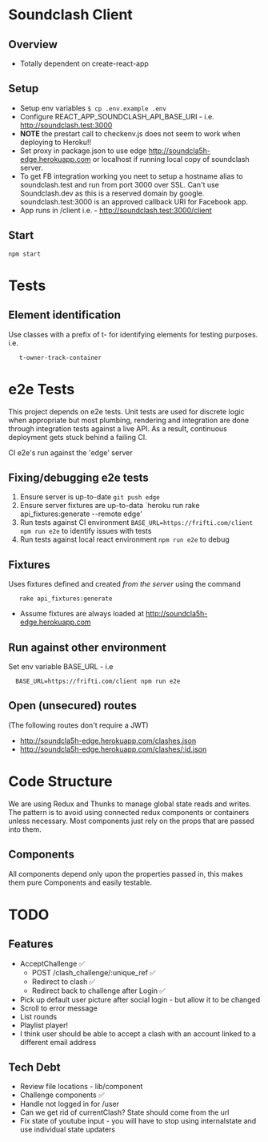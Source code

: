 # Soundclash Client

## Overview

- Totally dependent on create-react-app

## Setup

- Setup env variables `$ cp .env.example .env`
- Configure REACT_APP_SOUNDCLASH_API_BASE_URI - i.e. http://soundclash.test:3000
- **NOTE** the prestart call to checkenv.js does not seem to work when deploying to Heroku!!
- Set proxy in package.json to use edge http://soundcla5h-edge.herokuapp.com or localhost if
  running local copy of soundclash server.
- To get FB integration working you neet to setup a hostname alias to soundclash.test and run from port 3000 over SSL. Can't use Soundclash.dev as this is a reserved domain by google. soundclash.test:3000 is an approved callback URI for Facebook app.
- App runs in /client i.e. - http://soundclash.test:3000/client

## Start

    npm start

# Tests

## Element identification

Use classes with a prefix of t- for identifying elements for testing purposes. i.e.

       t-owner-track-container

# e2e Tests

This project depends on e2e tests. Unit tests are used for discrete logic when appropriate but most plumbing, rendering and integration are done through integration tests against a live API. As a result, continuous deployment gets stuck behind a failing CI.

CI e2e's run against the 'edge' server

## Fixing/debugging e2e tests

1. Ensure server is up-to-date `git push edge`
2. Ensure server fixtures are up-to-data `heroku run rake api_fixtures:generate --remote edge'
3. Run tests against CI environment `BASE_URL=https://frifti.com/client npm run e2e` to identify issues with tests
4. Run tests against local react environment `npm run e2e` to debug

## Fixtures

Uses fixtures defined and created _from the server_ using the command

       rake api_fixtures:generate

- Assume fixtures are always loaded at http://soundcla5h-edge.herokuapp.com

## Run against other environment

Set env variable BASE_URL - i.e

      BASE_URL=https://frifti.com/client npm run e2e

## Open (unsecured) routes

(The following routes don't require a JWT)

- http://soundcla5h-edge.herokuapp.com/clashes.json
- http://soundcla5h-edge.herokuapp.com/clashes/:id.json

# Code Structure

We are using Redux and Thunks to manage global state reads and writes.
The pattern is to avoid using connected redux components or containers unless necessary. Most components just rely on the props that are passed into them.

## Components

All components depend only upon the properties passed in, this makes them pure Components and easily testable.

# TODO
## Features
- AcceptChallenge ✅
  - POST /clash_challenge/:unique_ref ✅
  - Redirect to clash ✅
  - Redirect back to challenge after Login ✅
- Pick up default user picture after social login - but allow it to be changed
- Scroll to error message
- List rounds
- Playlist player!
- I think user should be able to accept a clash with an account linked to a different email address


## Tech Debt
- Review file locations - lib/component
 - Challenge components ✅
- Handle not logged in for /user
- Can we get rid of currentClash? State should come from the url
- Fix state of youtube input - you will have to stop using internalstate and use individual state updaters